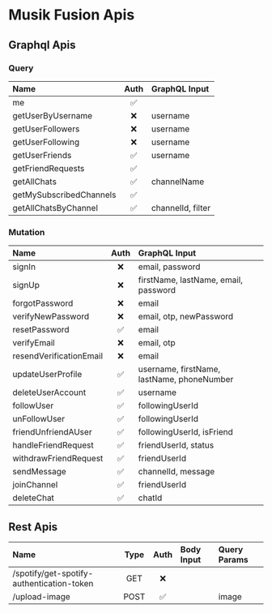 # Musik Fusion Apis

## Graphql Apis

### Query

| Name                    |        Auth        | GraphQL Input     |
| :---------------------- | :----------------: | :---------------- |
| me                      | :white_check_mark: |                   |
| getUserByUsername       |        :x:         | username          |
| getUserFollowers        |        :x:         | username          |
| getUserFollowing        |        :x:         | username          |
| getUserFriends          | :white_check_mark: | username          |
| getFriendRequests       | :white_check_mark: |                   |
| getAllChats             | :white_check_mark: | channelName       |
| getMySubscribedChannels | :white_check_mark: |                   |
| getAllChatsByChannel    | :white_check_mark: | channelId, filter |

### Mutation

| Name                    |        Auth        | GraphQL Input                              |
| :---------------------- | :----------------: | :----------------------------------------- |
| signIn                  |        :x:         | email, password                            |
| signUp                  |        :x:         | firstName, lastName, email, password       |
| forgotPassword          |        :x:         | email                                      |
| verifyNewPassword       |        :x:         | email, otp, newPassword                    |
| resetPassword           | :white_check_mark: | email                                      |
| verifyEmail             |        :x:         | email, otp                                 |
| resendVerificationEmail |        :x:         | email                                      |
| updateUserProfile       | :white_check_mark: | username, firstName, lastName, phoneNumber |
| deleteUserAccount       | :white_check_mark: | username                                   |
| followUser              | :white_check_mark: | followingUserId                            |
| unFollowUser            | :white_check_mark: | followingUserId                            |
| friendUnfriendAUser     | :white_check_mark: | followingUserId, isFriend                  |
| handleFriendRequest     | :white_check_mark: | friendUserId, status                       |
| withdrawFriendRequest   | :white_check_mark: | friendUserId                               |
| sendMessage             | :white_check_mark: | channelId, message                         |
| joinChannel             | :white_check_mark: | friendUserId                               |
| deleteChat              | :white_check_mark: | chatId                                     |

## Rest Apis

| Name                                      | Type |        Auth        | Body Input | Query Params |
| :---------------------------------------- | :--: | :----------------: | :--------- | :----------- |
| /spotify/get-spotify-authentication-token | GET  |        :x:         |            |              |
| /upload-image                             | POST | :white_check_mark: |            | image        |
